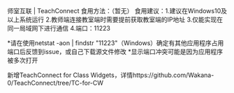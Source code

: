 师室互联 | TeachConnect
食用方法：（暂无）
食用建议：1.建议在Windows10及以上系统运行
         2.教师端连接教室端时需要提前获取教室端的IP地址
         3.仅能实现在同一局域网下进行通信
         4.端口：11223

*请在使用netstat -aon | findstr "11223"（Windows）确定有其他应用程序占用端口后反馈到issue，或自己下载源文件修改
*显示端口冲突可能是因为应用程序被多次打开

新增TeachConnect for Class Widgets，详情https://github.com/Wakana-0/TeachConnect/tree/TC-for-CW
